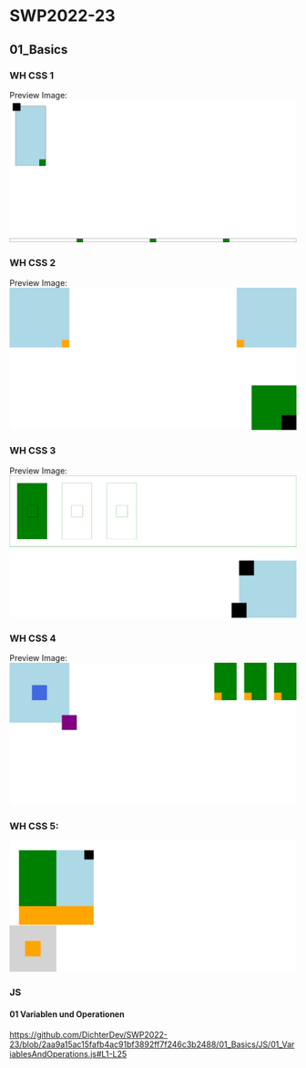 # SWP2022-23
## 01_Basics
### WH CSS 1
Preview Image:
![preview](https://github.com/DichterDev/SWP2022-23/blob/3953d8a0c864fcaa1f70e92adebb7536b1740438/01_Basics/WH-CSS-1/preview.png)
### WH CSS 2
Preview Image:
![preview](https://github.com/DichterDev/SWP2022-23/blob/3953d8a0c864fcaa1f70e92adebb7536b1740438/01_Basics/WH-CSS-2/preview.png)
### WH CSS 3
Preview Image:
![preview](https://github.com/DichterDev/SWP2022-23/blob/3953d8a0c864fcaa1f70e92adebb7536b1740438/01_Basics/WH-CSS-3/preview.png)
### WH CSS 4
Preview Image:
![preview](https://github.com/DichterDev/SWP2022-23/blob/3953d8a0c864fcaa1f70e92adebb7536b1740438/01_Basics/WH-CSS-4/preview.png)
### WH CSS 5:
![preview](https://github.com/DichterDev/SWP2022-23/blob/093f4f7413ceb8fc83fa9e1ed640450fcd102865/01_Basics/WH-CSS-5/preview.png)
### JS
#### 01 Variablen und Operationen
https://github.com/DichterDev/SWP2022-23/blob/2aa9a15ac15fafb4ac91bf3892ff7f246c3b2488/01_Basics/JS/01_VariablesAndOperations.js#L1-L25
